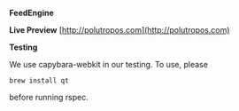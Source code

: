 **FeedEngine**

**Live Preview**
[http://polutropos.com](http://polutropos.com)

**Testing**

We use capybara-webkit in our testing. To use, please 

    brew install qt

before running rspec.